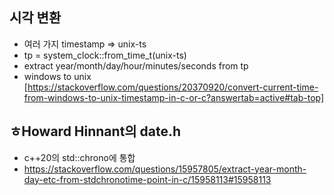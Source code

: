 ## 시각 변환
  - 여러 가지 timestamp => unix-ts
  - tp = system\_clock::from\_time\_t(unix-ts)
  - extract year/month/day/hour/minutes/seconds from tp
  - windows to unix [https://stackoverflow.com/questions/20370920/convert-current-time-from-windows-to-unix-timestamp-in-c-or-c?answertab=active#tab-top]

## ㅎHoward Hinnant의 date.h
  - c++20의 std::chrono에 통합
  - https://stackoverflow.com/questions/15957805/extract-year-month-day-etc-from-stdchronotime-point-in-c/15958113#15958113
